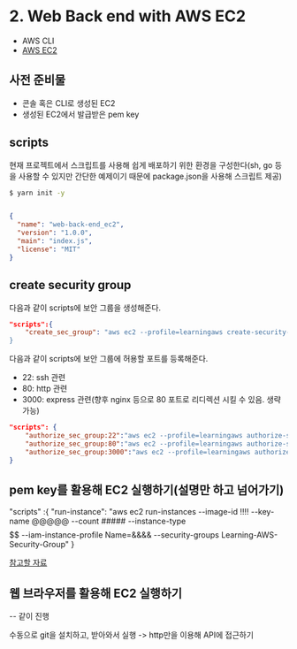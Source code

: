 # 2. Web Back end with AWS EC2

- AWS CLI
- [AWS EC2](https://aws.amazon.com/ko/ec2/?ec2-whats-new.sort-by=item.additionalFields.postDateTime&ec2-whats-new.sort-order=desc)

## 사전 준비물

- 콘솔 혹은 CLI로 생성된 EC2
- 생성된 EC2에서 발급받은 pem key

## scripts

현재 프로젝트에서 스크립트를 사용해 쉽게 배포하기 위한 환경을 구성한다(sh, go 등을 사용할 수 있지만 간단한 예제이기 때문에 package.json을 사용해 스크립트 제공)

```bash
$ yarn init -y
```

```json

{
  "name": "web-back-end_ec2",
  "version": "1.0.0",
  "main": "index.js",
  "license": "MIT"
}
```
## create security group

다음과 같이 scripts에 보안 그룹을 생성해준다.  

```json
"scripts":{ 
    "create_sec_group": "aws ec2 --profile=learningaws create-security-group --group-name Learning-AWS-Security-Group --description "CodeDeploy Example for Learn to AWS"
}
```

다음과 같이 scripts에 보안 그룹에 허용할 포트를 등록해준다.  

- 22: ssh 관련  
- 80: http 관련  
- 3000: express 관련(향후 nginx 등으로 80 포트로 리디렉션 시킬 수 있음. 생략 가능)  

```json
"scripts": {
    "authorize_sec_group:22":"aws ec2 --profile=learningaws authorize-security-group-ingress --group-name Learning-AWS-Security-Group --to-port 22 --ip-protocol tcp --cidr-ip 0.0.0.0/0 --from-port 22",
    "authorize_sec_group:80":"aws ec2 --profile=learningaws authorize-security-group-ingress --group-name Learning-AWS-Security-Group --to-port 80 --ip-protocol tcp --cidr-ip 0.0.0.0/0 --from-port 80",
    "authorize_sec_group:3000":"aws ec2 --profile=learningaws authorize-security-group-ingress --group-name Learning-AWS-Security-Group --to-port 3000 --ip-protocol tcp --cidr-ip 0.0.0.0/0 --from-port 3000"
}
```

## pem key를 활용해 EC2 실행하기(설명만 하고 넘어가기)

"scripts" :{
    "run-instance": "aws ec2 run-instances --image-id !!!! --key-name @@@@@ --count ##### --instance-type $$$$$$ --iam-instance-profile Name=&&&& --security-groups Learning-AWS-Security-Group"
}

[참고할 자료](https://docs.aws.amazon.com/ko_kr/codedeploy/latest/userguide/instances-ec2-create.html)

## 웹 브라우저를 활용해 EC2 실행하기

-- 같이 진행

수동으로 git을 설치하고, 받아와서 실행 -> http만을 이용해 API에 접근하기